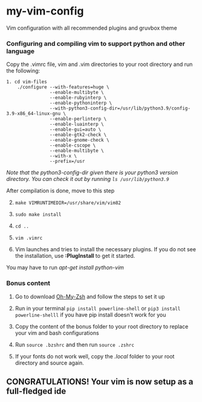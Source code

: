 # my-vim-config

Vim configuration with all recommended plugins and gruvbox theme

### Configuring and compiling vim to support python and other language


Copy the .vimrc file, vim and .vim directories to your root directory and run the following:

```
1. cd vim-files
    ./configure --with-features=huge \
                --enable-multibyte \
                --enable-rubyinterp \
                --enable-pythoninterp \
                --with-python3-config-dir=/usr/lib/python3.9/config-3.9-x86_64-linux-gnu \
                --enable-perlinterp \
                --enable-luainterp \
                --enable-gui=auto \
                --enable-gtk2-check \
                --enable-gnome-check \
                --enable-cscope \
                --enable-multibyte \
                --with-x \
                --prefix=/usr
```
_Note that the python3-config-dir given there is your python3 version directory. You can check it out by running ```ls /usr/lib/python3.9```_

After compilation is done, move to this step

2. ```make VIMRUNTIMEDIR=/usr/share/vim/vim82```

3. ```sudo make install``` 

4. ```cd ..```

5. ```vim .vimrc```

6. Vim launches and tries to install the necessary plugins. If you do not see the installation, use **:PlugInstall** to get it started.



You may have to run _apt-get install python-vim_


### Bonus content


1. Go to download [Oh-My-Zsh](https://gist.github.com/dogrocker/1efb8fd9427779c827058f873b94df95) and follow the steps to set it up

2. Run in your terminal ```pip install powerline-shell``` or ```pip3 install powerline-shelll``` if you have pip install doesn't work for you

3. Copy the content of the bonus folder to your root directory to replace your vim and bash configurations

4. Run ```source .bzshrc``` and then run ```source .zshrc``` 

5. If your fonts do not work well, copy the _.local_ folder to your root directory and source again.


## CONGRATULATIONS! Your vim is now setup as a full-fledged ide
